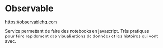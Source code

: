# Observable

https://observablehq.com

Service permettant de faire des notebooks en javascript. Très pratiques pour faire rapidement des visualisations de données et les histoires qui vont avec.